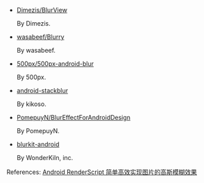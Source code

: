 - [Dimezis/BlurView](https://github.com/Dimezis/BlurView)

  By Dimezis.

- [wasabeef/Blurry](https://github.com/wasabeef/Blurry)

  By wasabeef.

- [500px/500px-android-blur](https://github.com/500px/500px-android-blur)

  By 500px.

- [android-stackblur](https://github.com/kikoso/android-stackblur)

  By kikoso.

- [PomepuyN/BlurEffectForAndroidDesign](https://github.com/PomepuyN/BlurEffectForAndroidDesign)

  By PomepuyN.
  
- [blurkit-android](https://github.com/wonderkiln/blurkit-android)

  By WonderKiln, inc.

References: [Android RenderScript 简单高效实现图片的高斯模糊效果](http://yifeng.studio/2016/10/20/android-renderscript-blur/)
